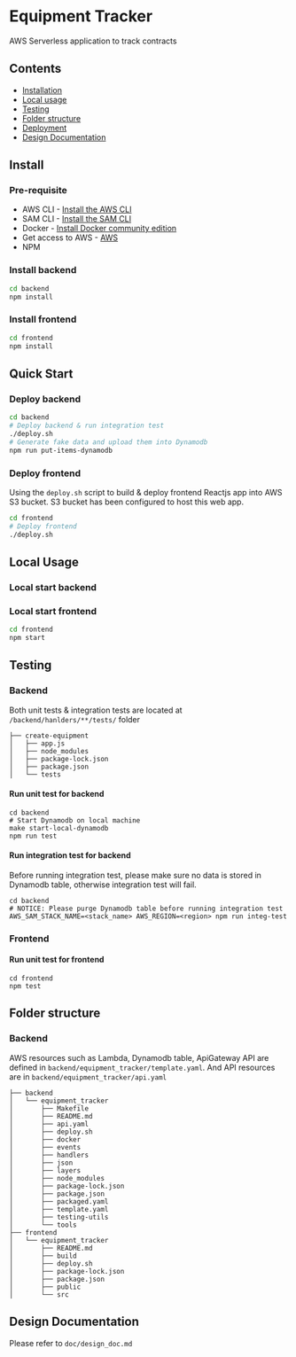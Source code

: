 # Equipment Tracker

AWS Serverless application to track contracts

## Contents

* [Installation](#installation)
* [Local usage](#local-usage)
* [Testing](#testing)
* [Folder structure](#folder-structure)
* [Deployment](#deployment)
* [Design Documentation](#design-doc)

## Install
### Pre-requisite
* AWS CLI - [Install the AWS CLI](https://aws.amazon.com/cli/)
* SAM CLI - [Install the SAM CLI](https://docs.aws.amazon.com/serverless-application-model/latest/developerguide/serverless-sam-cli-install.html)
* Docker - [Install Docker community edition](https://hub.docker.com/search/?type=edition&offering=community)
* Get access to AWS - [AWS](https://signanthealth.atlassian.net/wiki/spaces/eCOAX/pages/1122961833/AWS+Accounts+Roles+eCOA+X+Environments#How-to-request-access)
* NPM
### Install backend
```sh
cd backend
npm install
```
### Install frontend
```sh
cd frontend
npm install
```

## Quick Start
### Deploy backend
```sh
cd backend
# Deploy backend & run integration test
./deploy.sh
# Generate fake data and upload them into Dynamodb
npm run put-items-dynamodb
```
### Deploy frontend
Using the `deploy.sh` script to build & deploy frontend Reactjs app into AWS S3 bucket. S3 bucket has been configured to host this web app.

```sh
cd frontend
# Deploy frontend
./deploy.sh
```

## Local Usage
### Local start backend
### Local start frontend
```sh
cd frontend
npm start
```
## Testing
### Backend
Both unit tests & integration tests are located at `/backend/hanlders/**/tests/` folder
```shell
├── create-equipment
│   ├── app.js
│   ├── node_modules
│   ├── package-lock.json
│   ├── package.json
│   └── tests

```
#### Run unit test for backend

```shell
cd backend
# Start Dynamodb on local machine
make start-local-dynamodb
npm run test 
```
#### Run integration test for backend
Before running integration test, please make sure no data is stored in Dynamodb table, otherwise integration test will fail.
```shell
cd backend
# NOTICE: Please purge Dynamodb table before running integration test
AWS_SAM_STACK_NAME=<stack_name> AWS_REGION=<region> npm run integ-test
```
### Frontend
#### Run unit test for frontend

```shell
cd frontend
npm test 
```

## Folder structure
### Backend
AWS resources such as Lambda, Dynamodb table, ApiGateway API are defined in `backend/equipment_tracker/template.yaml`.
And API resources are in `backend/equipment_tracker/api.yaml`
```
├── backend
│   └── equipment_tracker
│       ├── Makefile
│       ├── README.md
│       ├── api.yaml
│       ├── deploy.sh
│       ├── docker
│       ├── events
│       ├── handlers
│       ├── json
│       ├── layers
│       ├── node_modules
│       ├── package-lock.json
│       ├── package.json
│       ├── packaged.yaml
│       ├── template.yaml
│       ├── testing-utils
│       └── tools
├── frontend
│   └── equipment_tracker
│       ├── README.md
│       ├── build
│       ├── deploy.sh
│       ├── package-lock.json
│       ├── package.json
│       ├── public
│       └── src

```
## Design Documentation
Please refer to `doc/design_doc.md`